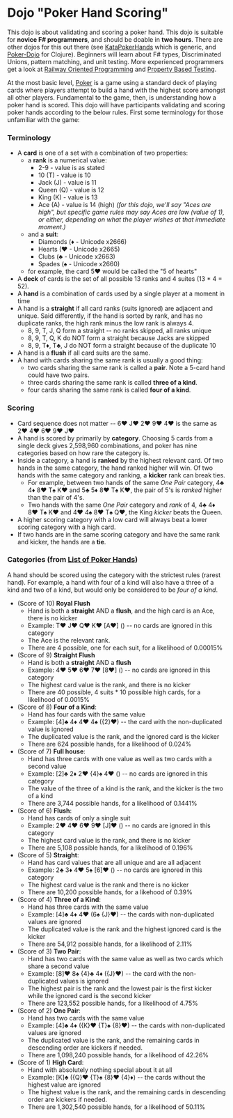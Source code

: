 # Dojo "Poker Hand Scoring"
This dojo is about validating and scoring a poker hand.  This dojo is suitable for **novice F# programmers**,
and should be doable in **two hours**.  There are other dojos for this out there (see [KataPokerHands](http://codingdojo.org/cgi-bin/index.pl?KataPokerHands) which is generic, and [Poker-Dojo](https://github.com/gstamp/poker-dojo) for Clojure).  Beginners will learn about F# types, Discriminated Unions, pattern matching, and unit testing.  More experienced programmers get a look at [Railway Oriented Programming](http://fsharpforfunandprofit.com/rop/) and [Property Based Testing](http://fsharpforfunandprofit.com/pbt/).

At the most basic level, [Poker](https://en.wikipedia.org/wiki/Poker) is a game using a standard deck of playing cards
where players attempt to build a hand with the highest score amongst all other players.  Fundamental to the game, then,
is understanding how a poker hand is scored.  This dojo will have participants validating and scoring poker hands
according to the below rules.  First some terminology for those unfamiliar with the game:

### Terminology
* A **card** is one of a set with a combination of two properties:
  * a **rank** is a numerical value:
    * 2-9 - value is as stated
    * 10 (T) - value is 10
    * Jack (J) - value is 11
    * Queen (Q) - value is 12
    * King (K) - value is 13
    * Ace (A) - value is 14 (high) _(for this dojo, we'll say "Aces are high", but specific game rules may say Aces are
    low (value of 1), or either, depending on what the player wishes at that immediate moment.)_
  * and a **suit**:
    * Diamonds (♦ - Unicode x2666)
    * Hearts (♥ - Unicode x2665)
    * Clubs (♣ - Unicode x2663)
    * Spades (♠ - Unicode x2660)
  * for example, the card 5♥ would be called the "5 of hearts"
* A **deck** of cards is the set of all possible 13 ranks and 4 suites (13 * 4 = 52).
* A **hand** is a combination of cards used by a single player at a moment in time
* A hand is a **straight** if all card ranks (suits ignored) are adjacent and unique.  Said differently, if the hand
  is sorted by rank, and has no duplicate ranks, the high rank minus the low rank is always 4.
  * 8, 9, T, J, Q form a straight -- no ranks skipped, all ranks unique
  * 8, 9, T, Q, K do NOT form a straight because Jacks are skipped
  * 8, 9, T♦, T♣, J do NOT form a straight because of the duplicate 10
* A hand is a **flush** if all card suits are the same.
* A hand with cards sharing the same rank is usually a good thing:
  * two cards sharing the same rank is called a **pair**.  Note a 5-card hand could have two pairs.
  * three cards sharing the same rank is called **three of a kind**.
  * four cards sharing the same rank is called **four of a kind**.

### Scoring
* Card sequence does not matter -- 6♥ J♥ 2♥ 9♥ 4♥ is the same as 2♥ 4♥ 6♥ 9♥ J♥
* A hand is scored by primarily by **category**.  Choosing 5 cards from a single deck gives 2,598,960
  combinations, and poker has nine categories based on how rare the category is.
* Inside a category, a hand is **ranked** by the highest relevant card.  Of two hands in the same category, the
  hand ranked higher will win.  Of two hands with the same category and ranking, a **kicker** rank can break ties.  
  * For example, between two hands of the same _One Pair_ category, 4♣ 4♦ 8♥ T♠ K♥ and 5♣ 5♦ 8♥ T♠ K♥,
    the pair of 5's is _ranked_ higher than the pair of 4's.
  * Two hands with the same _One Pair_ category and _rank_ of 4, 4♣ 4♦ 8♥ T♠ K♥ and 4♥ 4♠ 8♥ T♠ Q♥,
    the King _kicker_ beats the Queen.
* A higher scoring category with a low card will always beat a lower scoring category with a high card.
* If two hands are in the same scoring category and have the same rank and kicker, the hands are a **tie**.

### Categories (from [List of Poker Hands](https://en.wikipedia.org/wiki/List_of_poker_hands))
A hand should be scored using the category with the strictest rules (rarest hand).  For example, a hand with four
of a kind will also have a three of a kind and two of a kind, but would only be considered to be _four of a kind_.
* (Score of 10) **Royal Flush**
  * Hand is both a **straight** AND a **flush**, and the high card is an Ace, there is no kicker
  * Example: T♥ J♥ Q♥ K♥ [A♥] () -- no cards are ignored in this category
  * The Ace is the relevant rank.
  * There are 4 possible, one for each suit, for a likelihood of 0.00015%
* (Score of 9) **Straight Flush**
  * Hand is both a **straight** AND a **flush**
  * Example: 4♥ 5♥ 6♥ 7♥ [8♥] () -- no cards are ignored in this category
  * The highest card value is the rank, and there is no kicker
  * There are 40 possible, 4 suits * 10 possible high cards, for a likelihood of 0.0015%
* (Score of 8) **Four of a Kind**:
  * Hand has four cards with the same value
  * Example: [4]♣ 4♦ 4♥ 4♠ ({2}♥) -- the card with the non-duplicated value is ignored
  * The duplicated value is the rank, and the ignored card is the kicker
  * There are 624 possible hands, for a likelihood of 0.024%
* (Score of 7) **Full house**:
  * Hand has three cards with one value as well as two cards with a second value
  * Example: [2]♣ 2♦ 2♥ {4}♠ 4♥ () -- no cards are ignored in this category
  * The value of the three of a kind is the rank, and the kicker is the two of a kind
  * There are 3,744 possible hands, for a likelihood of 0.1441%
* (Score of 6) **Flush**:
  * Hand has cards of only a single suit
  * Example: 2♥ 4♥ 6♥ 9♥ [J]♥ () -- no cards are ignored in this category
  * The highest card value is the rank, and there is no kicker
  * There are 5,108 possible hands, for a likelihood of 0.196%
* (Score of 5) **Straight**:
  * Hand has card values that are all unique and are all adjacent
  * Example: 2♣ 3♦ 4♥ 5♠ [6]♥ () -- no cards are ignored in this category
  * The highest card value is the rank and there is no kicker
  * There are 10,200 possible hands, for a likehood of 0.39%
* (Score of 4) **Three of a Kind**:
  * Hand has three cards with the same value
  * Example: [4]♣ 4♦ 4♥ (6♠ {J}♥) -- the cards with non-duplicated values are ignored
  * The duplicated value is the rank and the highest ignored card is the kicker
  * There are 54,912 possible hands, for a likelihood of 2.11%
* (Score of 3) **Two Pair**:
  * Hand has two cards with the same value as well as two cards which share a second value
  * Example: [8]♥ 8♠ {4}♣ 4♦ ({J}♥) -- the card with the non-duplicated values is ignored
  * The highest pair is the rank and the lowest pair is the first kicker while the ignored card is the second kicker
  * There are 123,552 possible hands, for a likelihood of 4.75%
* (Score of 2) **One Pair**:
  * Hand has two cards with the same value
  * Example: [4]♣ 4♦ ({K}♥ {T}♠ {8}♥) -- the cards with non-duplicated values are ignored
  * The duplicated value is the rank, and the remaining cards in descending order are kickers if needed.
  * There are 1,098,240 possible hands, for a likelihood of 42.26%
* (Score of 1) **High Card**:
  * Hand with absolutely nothing special about it at all
  * Example: [K]♣ ({Q}♥ {T}♠ {8}♥ {4}♦) -- the cards without the highest value are ignored
  * The highest value is the rank, and the remaining cards in descending order are kickers if needed.
  * There are 1,302,540 possible hands, for a likelihood of 50.11%
